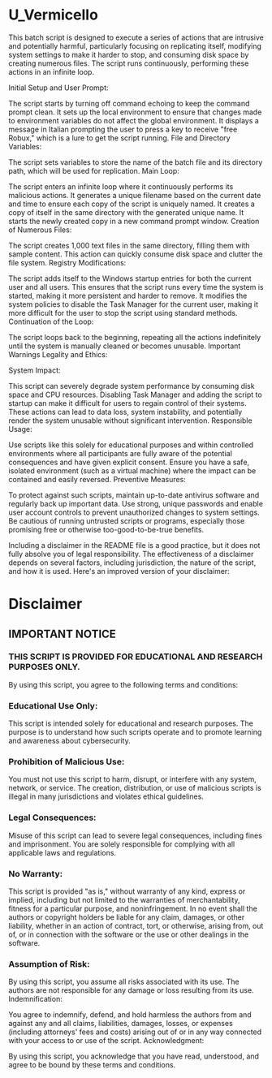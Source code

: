 # U_Vermicello
This batch script is designed to execute a series of actions that are intrusive and potentially harmful, particularly focusing on replicating itself, modifying system settings to make it harder to stop, and consuming disk space by creating numerous files. The script runs continuously, performing these actions in an infinite loop.

Initial Setup and User Prompt:

The script starts by turning off command echoing to keep the command prompt clean.
It sets up the local environment to ensure that changes made to environment variables do not affect the global environment.
It displays a message in Italian prompting the user to press a key to receive "free Robux," which is a lure to get the script running.
File and Directory Variables:

The script sets variables to store the name of the batch file and its directory path, which will be used for replication.
Main Loop:

The script enters an infinite loop where it continuously performs its malicious actions.
It generates a unique filename based on the current date and time to ensure each copy of the script is uniquely named.
It creates a copy of itself in the same directory with the generated unique name.
It starts the newly created copy in a new command prompt window.
Creation of Numerous Files:

The script creates 1,000 text files in the same directory, filling them with sample content. This action can quickly consume disk space and clutter the file system.
Registry Modifications:

The script adds itself to the Windows startup entries for both the current user and all users. This ensures that the script runs every time the system is started, making it more persistent and harder to remove.
It modifies the system policies to disable the Task Manager for the current user, making it more difficult for the user to stop the script using standard methods.
Continuation of the Loop:

The script loops back to the beginning, repeating all the actions indefinitely until the system is manually cleaned or becomes unusable.
Important Warnings
Legality and Ethics:


System Impact:

This script can severely degrade system performance by consuming disk space and CPU resources.
Disabling Task Manager and adding the script to startup can make it difficult for users to regain control of their systems.
These actions can lead to data loss, system instability, and potentially render the system unusable without significant intervention.
Responsible Usage:

Use scripts like this solely for educational purposes and within controlled environments where all participants are fully aware of the potential consequences and have given explicit consent.
Ensure you have a safe, isolated environment (such as a virtual machine) where the impact can be contained and easily reversed.
Preventive Measures:

To protect against such scripts, maintain up-to-date antivirus software and regularly back up important data.
Use strong, unique passwords and enable user account controls to prevent unauthorized changes to system settings.
Be cautious of running untrusted scripts or programs, especially those promising free or otherwise too-good-to-be-true benefits.


Including a disclaimer in the README file is a good practice, but it does not fully absolve you of legal responsibility. The effectiveness of a disclaimer depends on several factors, including jurisdiction, the nature of the script, and how it is used. Here's an improved version of your disclaimer:

# Disclaimer
## IMPORTANT NOTICE

### THIS SCRIPT IS PROVIDED FOR EDUCATIONAL AND RESEARCH PURPOSES ONLY.

By using this script, you agree to the following terms and conditions:

### Educational Use Only:


This script is intended solely for educational and research purposes. The purpose is to understand how such scripts operate and to promote learning and awareness about cybersecurity.
### Prohibition of Malicious Use:

You must not use this script to harm, disrupt, or interfere with any system, network, or service. The creation, distribution, or use of malicious scripts is illegal in many jurisdictions and violates ethical guidelines.
### Legal Consequences:

Misuse of this script can lead to severe legal consequences, including fines and imprisonment. You are solely responsible for complying with all applicable laws and regulations.
### No Warranty:

This script is provided "as is," without warranty of any kind, express or implied, including but not limited to the warranties of merchantability, fitness for a particular purpose, and noninfringement. In no event shall the authors or copyright holders be liable for any claim, damages, or other liability, whether in an action of contract, tort, or otherwise, arising from, out of, or in connection with the software or the use or other dealings in the software.
### Assumption of Risk:

By using this script, you assume all risks associated with its use. The authors are not responsible for any damage or loss resulting from its use.
Indemnification:

You agree to indemnify, defend, and hold harmless the authors from and against any and all claims, liabilities, damages, losses, or expenses (including attorneys' fees and costs) arising out of or in any way connected with your access to or use of the script.
Acknowledgment:

By using this script, you acknowledge that you have read, understood, and agree to be bound by these terms and conditions.
